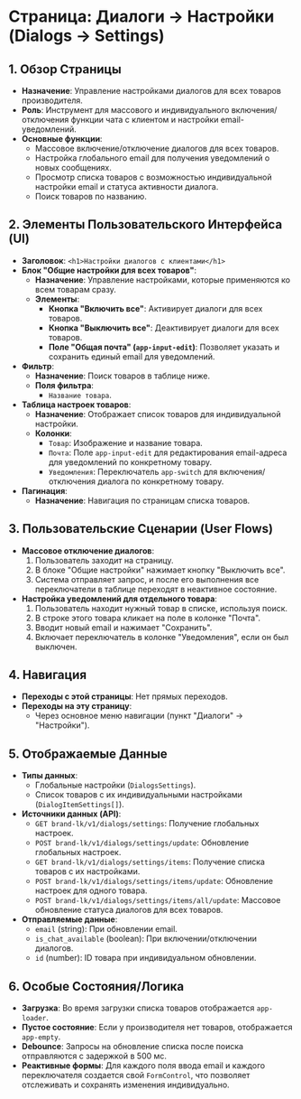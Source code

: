 # Страница: Диалоги → Настройки (Dialogs → Settings)

## 1. Обзор Страницы

- **Назначение**: Управление настройками диалогов для всех товаров производителя.
- **Роль**: Инструмент для массового и индивидуального включения/отключения функции чата с клиентом и настройки email-уведомлений.
- **Основные функции**:
    - Массовое включение/отключение диалогов для всех товаров.
    - Настройка глобального email для получения уведомлений о новых сообщениях.
    - Просмотр списка товаров с возможностью индивидуальной настройки email и статуса активности диалога.
    - Поиск товаров по названию.

## 2. Элементы Пользовательского Интерфейса (UI)

- **Заголовок**: `<h1>Настройки диалогов с клиентами</h1>`
- **Блок "Общие настройки для всех товаров"**:
    - **Назначение**: Управление настройками, которые применяются ко всем товарам сразу.
    - **Элементы**:
        - **Кнопка "Включить все"**: Активирует диалоги для всех товаров.
        - **Кнопка "Выключить все"**: Деактивирует диалоги для всех товаров.
        - **Поле "Общая почта" (`app-input-edit`)**: Позволяет указать и сохранить единый email для уведомлений.
- **Фильтр**:
    - **Назначение**: Поиск товаров в таблице ниже.
    - **Поля фильтра**:
        - `Название товара`.
- **Таблица настроек товаров**:
    - **Назначение**: Отображает список товаров для индивидуальной настройки.
    - **Колонки**:
        - `Товар`: Изображение и название товара.
        - `Почта`: Поле `app-input-edit` для редактирования email-адреса для уведомлений по конкретному товару.
        - `Уведомления`: Переключатель `app-switch` для включения/отключения диалога по конкретному товару.
- **Пагинация**:
    - **Назначение**: Навигация по страницам списка товаров.

## 3. Пользовательские Сценарии (User Flows)

- **Массовое отключение диалогов**:
    1. Пользователь заходит на страницу.
    2. В блоке "Общие настройки" нажимает кнопку "Выключить все".
    3. Система отправляет запрос, и после его выполнения все переключатели в таблице переходят в неактивное состояние.
- **Настройка уведомлений для отдельного товара**:
    1. Пользователь находит нужный товар в списке, используя поиск.
    2. В строке этого товара кликает на поле в колонке "Почта".
    3. Вводит новый email и нажимает "Сохранить".
    4. Включает переключатель в колонке "Уведомления", если он был выключен.

## 4. Навигация

- **Переходы с этой страницы**: Нет прямых переходов.
- **Переходы на эту страницу**:
    - Через основное меню навигации (пункт "Диалоги" → "Настройки").

## 5. Отображаемые Данные

- **Типы данных**:
    - Глобальные настройки (`DialogsSettings`).
    - Список товаров с их индивидуальными настройками (`DialogItemSettings[]`).
- **Источники данных (API)**:
    - `GET brand-lk/v1/dialogs/settings`: Получение глобальных настроек.
    - `POST brand-lk/v1/dialogs/settings/update`: Обновление глобальных настроек.
    - `GET brand-lk/v1/dialogs/settings/items`: Получение списка товаров с их настройками.
    - `POST brand-lk/v1/dialogs/settings/items/update`: Обновление настроек для одного товара.
    - `POST brand-lk/v1/dialogs/settings/items/all/update`: Массовое обновление статуса диалогов для всех товаров.
- **Отправляемые данные**:
    - `email` (string): При обновлении email.
    - `is_chat_available` (boolean): При включении/отключении диалогов.
    - `id` (number): ID товара при индивидуальном обновлении.

## 6. Особые Состояния/Логика

- **Загрузка**: Во время загрузки списка товаров отображается `app-loader`.
- **Пустое состояние**: Если у производителя нет товаров, отображается `app-empty`.
- **Debounce**: Запросы на обновление списка после поиска отправляются с задержкой в 500 мс.
- **Реактивные формы**: Для каждого поля ввода email и каждого переключателя создается свой `FormControl`, что позволяет отслеживать и сохранять изменения индивидуально.
